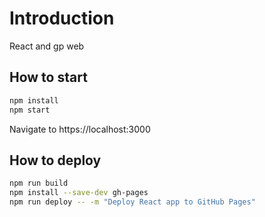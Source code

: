 # Introduction
React and gp web

## How to start
```bash
npm install
npm start
```
Navigate to https://localhost:3000

## How to deploy
```bash
npm run build
npm install --save-dev gh-pages
npm run deploy -- -m "Deploy React app to GitHub Pages"
```